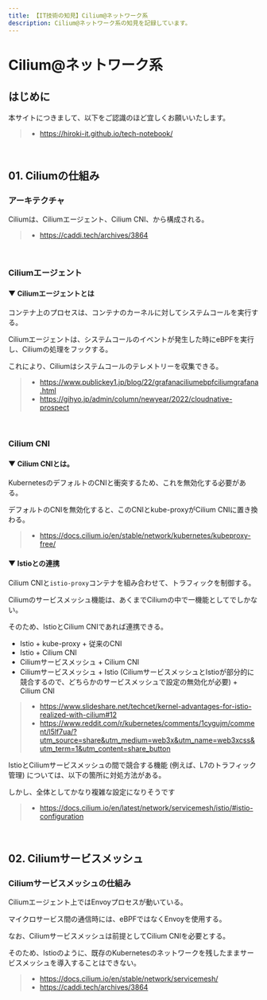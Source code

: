 ```yaml
---
title: 【IT技術の知見】Cilium@ネットワーク系
description: Cilium@ネットワーク系の知見を記録しています。
---
```


# Cilium@ネットワーク系

## はじめに

本サイトにつきまして、以下をご認識のほど宜しくお願いいたします。

> - https://hiroki-it.github.io/tech-notebook/

<br>

## 01. Ciliumの仕組み

### アーキテクチャ

Ciliumは、Ciliumエージェント、Cilium CNI、から構成される。

> - https://caddi.tech/archives/3864

<br>

### Ciliumエージェント

#### ▼ Ciliumエージェントとは

コンテナ上のプロセスは、コンテナのカーネルに対してシステムコールを実行する。

Ciliumエージェントは、システムコールのイベントが発生した時にeBPFを実行し、Ciliumの処理をフックする。

これにより、Ciliumはシステムコールのテレメトリーを収集できる。

> - https://www.publickey1.jp/blog/22/grafanaciliumebpfciliumgrafana.html
> - https://gihyo.jp/admin/column/newyear/2022/cloudnative-prospect

<br>

### Cilium CNI

#### ▼ Cilium CNIとは。

KubernetesのデフォルトのCNIと衝突するため、これを無効化する必要がある。

デフォルトのCNIを無効化すると、このCNIとkube-proxyがCilium CNIに置き換わる。

> - https://docs.cilium.io/en/stable/network/kubernetes/kubeproxy-free/

#### ▼ Istioとの連携

Cilium CNIと`istio-proxy`コンテナを組み合わせて、トラフィックを制御する。

Ciliumのサービスメッシュ機能は、あくまでCiliumの中で一機能としてでしかない。

そのため、IstioとCilium CNIであれば連携できる。

- Istio + kube-proxy + 従来のCNI
- Istio + Cilium CNI
- Ciliumサービスメッシュ + Cilium CNI
- Ciliumサービスメッシュ + Istio (CiliumサービスメッシュとIstioが部分的に競合するので、どちらかのサービスメッシュで設定の無効化が必要) + Cilium CNI

> - https://www.slideshare.net/techcet/kernel-advantages-for-istio-realized-with-cilium#12
> - https://www.reddit.com/r/kubernetes/comments/1cygujm/comment/l5lf7ua/?utm_source=share&utm_medium=web3x&utm_name=web3xcss&utm_term=1&utm_content=share_button

IstioとCiliumサービスメッシュの間で競合する機能 (例えば、L7のトラフィック管理) については、以下の箇所に対処方法がある。

しかし、全体としてかなり複雑な設定になりそうです

> - https://docs.cilium.io/en/latest/network/servicemesh/istio/#istio-configuration

<br>

## 02. Ciliumサービスメッシュ

### Ciliumサービスメッシュの仕組み

Ciliumエージェント上ではEnvoyプロセスが動いている。

マイクロサービス間の通信時には、eBPFではなくEnvoyを使用する。

なお、Ciliumサービスメッシュは前提としてCilium CNIを必要とする。

そのため、Istioのように、既存のKubernetesのネットワークを残したままサービスメッシュを導入することはできない。

> - https://docs.cilium.io/en/stable/network/servicemesh/
> - https://caddi.tech/archives/3864

<br>
